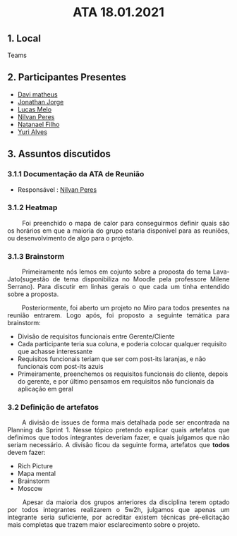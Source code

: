 # <center> ATA 18.01.2021

## 1. Local
Teams

## 2. Participantes Presentes
* [Davi matheus](https://github.com/DaviMatheus)
* [Jonathan Jorge](https://github.com/Jonathan-Oliveira)
* [Lucas Melo](https://github.com/luucas-melo)
* [Nilvan Peres](https://github.com/NilvanPeres)
* [Natanael Filho](https://github.com/fernandes-natanael)
* [Yuri Alves](https://github.com/yuriAlves5)

## 3. Assuntos discutidos
### 3.1.1 Documentação da ATA de Reunião
* Responsável : [Nilvan Peres](https://github.com/NilvanPeres)

### 3.1.2 Heatmap

<p align="justify">&emsp;&emsp;
  Foi preenchido o mapa de calor para conseguirmos definir quais são os horários em que a maioria do grupo estaria disponível para as reuniões, ou desenvolvimento de algo para o projeto.
</p>

### 3.1.3 Brainstorm

<p align="justify">&emsp;&emsp;
  Primeiramente nós lemos em cojunto sobre a proposta do tema Lava-Jato(sugestão de tema disponibiliza no Moodle pela professore Milene Serrano). Para discutir em linhas gerais o que cada um tinha entendido sobre a proposta.
</p>
<p align="justify">&emsp;&emsp;
  Posteriormente, foi aberto um projeto no Miro para todos presentes na reunião entrarem. Logo após, foi proposto a seguinte temática para brainstorm: 
  <ul>
    <li>Divisão de requisitos funcionais entre Gerente/Cliente</li>
    <li>Cada participante teria sua coluna, e poderia colocar qualquer requisito que achasse interessante</li>
    <li>Requisitos funcionais teriam que ser com post-its laranjas, e não funcionais com post-its azuis</li>
    <li>Primeiramente, preenchemos os requisitos funcionais do cliente, depois do gerente, e por último pensamos em requisitos não funcionais da aplicação em geral</li>
  </ul>
</p>


### 3.2 Definição de artefatos
<p align="justify">&emsp;&emsp;
  A divisão de issues de forma mais detalhada pode ser encontrada na Planning da Sprint 1. Nesse tópico pretendo explicar quais artefatos que definimos que todos integrantes deveriam fazer, e quais julgamos que não seriam necessário. A divisão ficou da seguinte forma, artefatos que <b>todos</b> devem fazer: 
    <ul>
      <li>Rich Picture</li>
      <li>Mapa mental</li>
      <li>Brainstorm</li>
      <li>Moscow</li>
    </ul>
</p>
<p align="justify">&emsp;&emsp;
  Apesar da maioria dos grupos anteriores da disciplina terem optado por todos integrantes realizarem o 5w2h, julgamos que apenas um integrante seria suficiente, por acreditar existem técnicas pré-elicitação mais completas que trazem maior esclarecimento sobre o projeto.
</p>